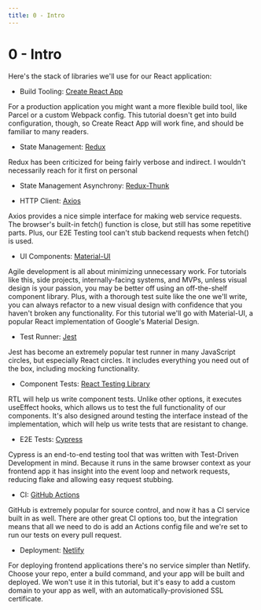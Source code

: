 ```yaml
---
title: 0 - Intro
---
```


# 0 - Intro

Here's the stack of libraries we'll use for our React application:

* Build Tooling: [Create React App][create-react-app]

For a production application you might want a more flexible build tool, like Parcel or a custom Webpack config. This tutorial doesn't get into build configuration, though, so Create React App will work fine, and should be familiar to many readers.

* State Management: [Redux][redux]

Redux has been criticized for being fairly verbose and indirect. I wouldn't necessarily reach for it first on personal

* State Management Asynchrony: [Redux-Thunk][redux-thunk]

* HTTP Client: [Axios][axios]

Axios provides a nice simple interface for making web service requests. The browser's built-in fetch() function is close, but still has some repetitive parts. Plus, our E2E Testing tool can't stub backend requests when fetch() is used.

* UI Components: [Material-UI][material-ui]

Agile development is all about minimizing unnecessary work. For tutorials like this, side projects, internally-facing systems, and MVPs, unless visual design is your passion, you may be better off using an off-the-shelf component library. Plus, with a thorough test suite like the one we'll write, you can always refactor to a new visual design with confidence that you haven't broken any functionality. For this tutorial we'll go with Material-UI, a popular React implementation of Google's Material Design.

* Test Runner: [Jest]

Jest has become an extremely popular test runner in many JavaScript circles, but especially React circles. It includes everything you need out of the box, including mocking functionality.

* Component Tests: [React Testing Library][react-testing-library]

RTL will help us write component tests. Unlike other options, it executes useEffect hooks, which allows us to test the full functionality of our components. It's also designed around testing the interface instead of the implementation, which will help us write tests that are resistant to change.

* E2E Tests: [Cypress][cypress]

Cypress is an end-to-end testing tool that was written with Test-Driven Development in mind. Because it runs in the same browser context as your frontend app it has insight into the event loop and network requests, reducing flake and allowing easy request stubbing.

* CI: [GitHub Actions][github-actions]

GitHub is extremely popular for source control, and now it has a CI service built in as well. There are other great CI options too, but the integration means that all we need to do is add an Actions config file and we're set to run our tests on every pull request.

* Deployment: [Netlify][netlify]

For deploying frontend applications there's no service simpler than Netlify. Choose your repo, enter a build command, and your app will be built and deployed. We won't use it in this tutorial, but it's easy to add a custom domain to your app as well, with an automatically-provisioned SSL certificate.

[axios]: https://github.com/axios/axios
[create-react-app]: https://create-react-app.dev/
[cypress]: https://www.cypress.io/
[github-actions]: https://github.com/features/actions
[jest]: https://jestjs.io/
[material-ui]: https://material-ui.com/
[netlify]: https://www.netlify.com/
[react-testing-library]: https://testing-library.com/react
[redux]: https://redux.js.org/
[redux-thunk]: https://github.com/reduxjs/redux-thunk
